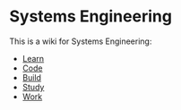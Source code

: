 Systems Engineering
===================

This is a wiki for Systems Engineering:

* [Learn](https://github.com/Mechatronics3D/SystemsEngineering/wiki#wiki-learn)
* [Code](https://github.com/Mechatronics3D/SystemsEngineering/wiki#wiki-code)
* [Build](https://github.com/Mechatronics3D/SystemsEngineering/wiki#wiki-Build)
* [Study](https://github.com/Mechatronics3D/SystemsEngineering/wiki#wiki-study)
* [Work](https://github.com/Mechatronics3D/SystemsEngineering/wiki#wiki-work)
